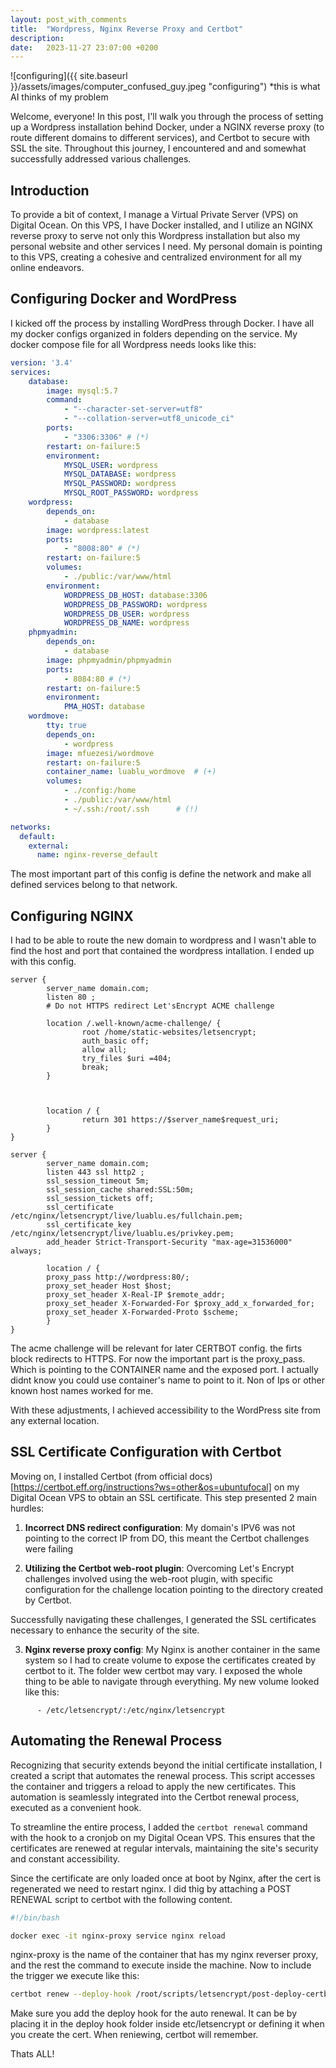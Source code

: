 ```yaml
---
layout: post_with_comments
title:  "Wordpress, Nginx Reverse Proxy and Certbot"
description: 
date:   2023-11-27 23:07:00 +0200
---
```


![configuring]({{ site.baseurl }}/assets/images/computer_confused_guy.jpeg "configuring")
*this is what AI thinks of my problem

Welcome, everyone! In this post, I'll walk you through the process of setting up a Wordpress installation behind Docker, under a NGINX reverse proxy (to route different domains to different services), and Certbot to secure with SSL the site. Throughout this journey, I encountered and and somewhat successfully addressed various challenges.

## Introduction

To provide a bit of context, I manage a Virtual Private Server (VPS) on Digital Ocean. On this VPS, I have Docker installed, and I utilize an NGINX reverse proxy to serve not only this Wordpress installation but also my personal website and other services I need. My personal domain is pointing to this VPS, creating a cohesive and centralized environment for all my online endeavors.

## Configuring Docker and WordPress

I kicked off the process by installing WordPress through Docker. I have all my docker configs organized in folders depending on the service.
My docker compose file for all Wordpress needs looks like this:

```yaml
version: '3.4'
services:
    database:
        image: mysql:5.7
        command:
            - "--character-set-server=utf8"
            - "--collation-server=utf8_unicode_ci"
        ports:
            - "3306:3306" # (*)
        restart: on-failure:5
        environment: 
            MYSQL_USER: wordpress
            MYSQL_DATABASE: wordpress
            MYSQL_PASSWORD: wordpress
            MYSQL_ROOT_PASSWORD: wordpress
    wordpress:
        depends_on:
            - database
        image: wordpress:latest
        ports:
            - "8008:80" # (*)
        restart: on-failure:5
        volumes:
            - ./public:/var/www/html
        environment:
            WORDPRESS_DB_HOST: database:3306
            WORDPRESS_DB_PASSWORD: wordpress
            WORDPRESS_DB_USER: wordpress
            WORDPRESS_DB_NAME: wordpress
    phpmyadmin:
        depends_on:
            - database
        image: phpmyadmin/phpmyadmin
        ports:
            - 8084:80 # (*)
        restart: on-failure:5
        environment:
            PMA_HOST: database
    wordmove:
        tty: true
        depends_on:
            - wordpress
        image: mfuezesi/wordmove
        restart: on-failure:5
        container_name: luablu_wordmove  # (+)
        volumes:
            - ./config:/home
            - ./public:/var/www/html
            - ~/.ssh:/root/.ssh      # (!)

networks:
  default:
    external:
      name: nginx-reverse_default
```
The most important part of this config is define the network and make all defined services belong to that network.
 
## Configuring NGINX
I had to be able to route the new domain to wordpress and I wasn't able to find the host and port that contained the wordpress intallation. I ended up with this config.

```
server {
        server_name domain.com;
        listen 80 ;
        # Do not HTTPS redirect Let'sEncrypt ACME challenge
        
        location /.well-known/acme-challenge/ {
                root /home/static-websites/letsencrypt;
                auth_basic off;
                allow all;
                try_files $uri =404;
                break;
        }



        location / {
                return 301 https://$server_name$request_uri;
        }
}

server {
        server_name domain.com;
        listen 443 ssl http2 ;
        ssl_session_timeout 5m;
        ssl_session_cache shared:SSL:50m;
        ssl_session_tickets off;
        ssl_certificate /etc/nginx/letsencrypt/live/luablu.es/fullchain.pem;
        ssl_certificate_key /etc/nginx/letsencrypt/live/luablu.es/privkey.pem;
        add_header Strict-Transport-Security "max-age=31536000" always;

        location / {
        proxy_pass http://wordpress:80/;
        proxy_set_header Host $host;
        proxy_set_header X-Real-IP $remote_addr;
        proxy_set_header X-Forwarded-For $proxy_add_x_forwarded_for;
        proxy_set_header X-Forwarded-Proto $scheme;
        }
}
```

The acme challenge will be relevant for later CERTBOT config. the firts block redirects to HTTPS. For now the important part is the proxy_pass. Which is pointing to the CONTAINER name and the exposed port. I actually didnt know you could use container's name to point to it. Non of Ips or other known host names worked for me.

With these adjustments, I achieved accessibility to the WordPress site from any external location.

## SSL Certificate Configuration with Certbot

Moving on, I installed Certbot (from official docs)[https://certbot.eff.org/instructions?ws=other&os=ubuntufocal] on my Digital Ocean VPS to obtain an SSL certificate. This step presented 2 main hurdles:

1. **Incorrect DNS redirect configuration**: My domain's IPV6 was not pointing to the correct IP from DO, this meant the Certbot challenges were failing

2. **Utilizing the Certbot web-root plugin**: Overcoming Let's Encrypt challenges involved using the web-root plugin, with specific configuration for the challenge location pointing to the directory created by Certbot.

Successfully navigating these challenges, I generated the SSL certificates necessary to enhance the security of the site.

3. **Nginx reverse proxy config**: My Nginx is another container in the same system so I had to create volume to expose the certificates created by certbot to it. The folder wew certbot may vary. I exposed the whole thing to be able to navigate through everything.
My new volume looked like this:

```
      - /etc/letsencrypt/:/etc/nginx/letsencrypt
```

## Automating the Renewal Process

Recognizing that security extends beyond the initial certificate installation, I created a script that automates the renewal process. This script accesses the container and triggers a reload to apply the new certificates. This automation is seamlessly integrated into the Certbot renewal process, executed as a convenient hook.

To streamline the entire process, I added the `certbot renewal` command with the hook to a cronjob on my Digital Ocean VPS. This ensures that the certificates are renewed at regular intervals, maintaining the site's security and constant accessibility.

Since the certificate are only loaded once at boot by Nginx, after the cert is regenerated we need to restart nginx. I did thig by attaching a POST RENEWAL script to certbot with the following content.

```bash
#!/bin/bash

docker exec -it nginx-proxy service nginx reload
```
nginx-proxy is the name of the container that has my nginx reverser proxy, and the rest the command to execute inside the machine.
Now to include the trigger we execute like this:

```bash
certbot renew --deploy-hook /root/scripts/letsencrypt/post-deploy-certbot-renewal.sh
```

Make sure you add the deploy hook for the auto renewal. It can be by placing it in the deploy hook folder inside etc/letsencrypt or defining it when you create the cert. When reniewing, certbot will remember.

Thats ALL!
